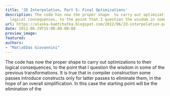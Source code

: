 ```yaml
---
title: '2D Interpolation, Part 5: Final Optimizations'
description: The code has now the proper shape  to carry out optimizations to their
  logical consequences, to the point that I question the wisdom in some...
url: https://alaska-kamtchatka.blogspot.com/2012/06/2d-interpolation-part-5-final.html
date: 2012-06-29T15:00:00-00:00
preview_image:
featured:
authors:
- "Mat\xEDas Giovannini"
---
```


The code has now the proper shape to carry out optimizations to their logical consequences, to the point that I question the wisdom in some of the previous transformations. It is true that in compiler construction some passes introduce constructs only for latter passes to eliminate them, in the hope of an overall simplification. In this case the starting point will be the elimination of the 
